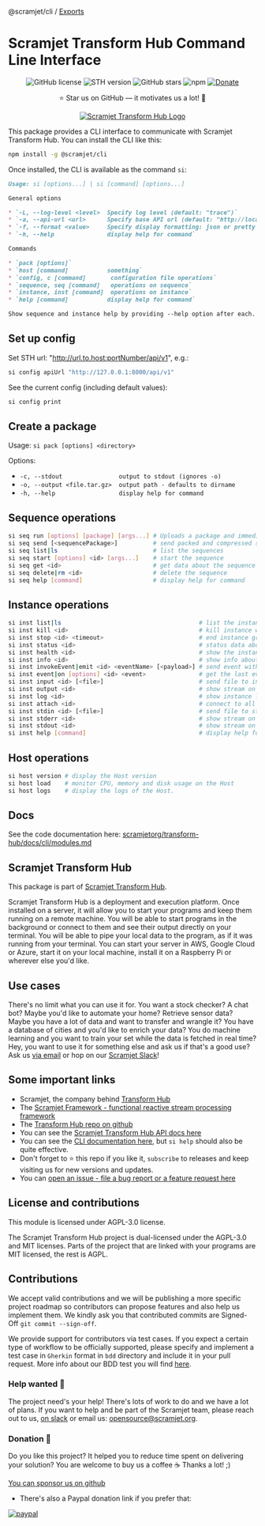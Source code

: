 @scramjet/cli / [Exports](modules.md)

# Scramjet Transform Hub Command Line Interface <!-- omit in toc -->

<p align="center">
    <a><img src="https://img.shields.io/github/license/scramjetorg/transform-hub?color=green&style=plastic" alt="GitHub license" /></a>
    <a><img src="https://img.shields.io/github/v/tag/scramjetorg/transform-hub?label=version&color=blue&style=plastic" alt="STH version" /></a>
    <a><img src="https://img.shields.io/github/stars/scramjetorg/transform-hub?color=pink&style=plastic" alt="GitHub stars" /></a>
    <a><img src="https://img.shields.io/npm/dt/@scramjet/sth?color=orange&style=plastic" alt="npm" /></a>
    <a href="https://www.paypal.com/cgi-bin/webscr?cmd=_s-xclick&hosted_button_id=7F7V65C43EBMW">
        <img src="https://img.shields.io/badge/Donate-PayPal-green.svg?color=yellow&style=plastic" alt="Donate" />
    </a>
</p>
<p align="center">⭐ Star us on GitHub — it motivates us a lot! 🚀 </p>
<p align="center">
    <a href="https://www.npmjs.com/package/@scramjet/sth">
        <img src="https://assets.scramjet.org/sth-logo.svg" alt="Scramjet Transform Hub Logo">
    </a>
</p>

This package provides a CLI interface to communicate with Scramjet Transform Hub. You can install the CLI like this:

```bash
npm install -g @scramjet/cli
```

Once installed, the CLI is available as the command `si`:

```md
Usage: si [options...] | si [command] [options...]

General options

* `-L, --log-level <level>  Specify log level (default: "trace")`
* `-a, --api-url <url>      Specify base API url (default: "http://localhost:8000/api/v1")`
* `-f, --format <value>     Specify display formatting: json or pretty (default: "pretty")`
* `-h, --help               display help for command`

Commands

* `pack [options]`
* `host [command]           something`
* `config, c [command]       configuration file operations`
* `sequence, seq [command]   operations on sequence`
* `instance, inst [command]  operations on instance`
* `help [command]           display help for command`

Show sequence and instance help by providing --help option after each.
```

## Set up config

Set STH url: "http://url.to.host:portNumber/api/v1", e.g.:

```bash
si config apiUrl "http://127.0.0.1:8000/api/v1"
```

See the current config (including default values):

```bash
si config print
```

## Create a package

Usage: `si pack [options] <directory>`

Options:

* `-c, --stdout                output to stdout (ignores -o)`
* `-o, --output <file.tar.gz>  output path - defaults to dirname`
* `-h, --help                  display help for command`

## Sequence operations

```bash
si seq run [options] [package] [args...] # Uploads a package and immediately executes it with given arguments
si seq send [<sequencePackage>]          # send packed and compressed sequence file
si seq list|ls                           # list the sequences
si seq start [options] <id> [args...]    # start the sequence
si seq get <id>                          # get data about the sequence
si seq delete|rm <id>                    # delete the sequence
si seq help [command]                    # display help for command
```

## Instance operations

```bash
si inst list|ls                                       # list the instances
si inst kill <id>                                     # kill instance without waiting for unfinished tasks
si inst stop <id> <timeout>                           # end instance gracefully waiting for unfinished tasks
si inst status <id>                                   # status data about the instance
si inst health <id>                                   # show the instance health status
si inst info <id>                                     # show info about the instance
si inst invokeEvent|emit <id> <eventName> [<payload>] # send event with eventName and a JSON formatted event payload
si inst event|on [options] <id> <event>               # get the last event occurrence (will wait for the first one if not yet retrieved)
si inst input <id> [<file>]                           # send file to input, if file not given the data will be read from stdin
si inst output <id>                                   # show stream on output
si inst log <id>                                      # show instance log
si inst attach <id>                                   # connect to all stdio - stdin, stdout, stderr of a running instance
si inst stdin <id> [<file>]                           # send file to stdin, if file not given the data will be read from stdin
si inst stderr <id>                                   # show stream on stderr
si inst stdout <id>                                   # show stream on stdout
si inst help [command]                                # display help for command
```

## Host operations

```bash
si host version # display the Host version
si host load    # monitor CPU, memory and disk usage on the Host
si host logs    # display the logs of the Host.
```

## Docs

See the code documentation here: [scramjetorg/transform-hub/docs/cli/modules.md](https://github.com/scramjetorg/transform-hub/tree/HEAD/docs/cli/modules.md)

## Scramjet Transform Hub

This package is part of [Scramjet Transform Hub](https://www.npmjs.org/package/@scramjet/sth).

Scramjet Transform Hub is a deployment and execution platform. Once installed on a server, it will allow you to start your programs and keep them running on a remote machine. You will be able to start programs in the background or connect to them and see their output directly on your terminal. You will be able to pipe your local data to the program, as if it was running from your terminal. You can start your server in AWS, Google Cloud or Azure, start it on your local machine, install it on a Raspberry Pi or wherever else you'd like.

## Use cases

There's no limit what you can use it for. You want a stock checker? A chat bot? Maybe you'd like to automate your home? Retrieve sensor data? Maybe you have a lot of data and want to transfer and wrangle it? You have a database of cities and you'd like to enrich your data? You do machine learning and you want to train your set while the data is fetched in real time? Hey, you want to use it for something else and ask us if that's a good use? Ask us [via email](mailto:get@scramjet.org) or hop on our [Scramjet Slack](https://join.slack.com/t/scramjetframework/shared_invite/enQtODg2MDIyMTQ5MzUxLTVlNTIwMmFlYWU0YTg2ZTg1YmFiOTZkZTdhNzNmNjE2ZmQ3ZWQzZjI5MGQyZDAyOWM2NDc5YzdmZGQzNGI3YTU)!

## Some important links

* Scramjet, the company behind [Transform Hub](https://scramjet.org)
* The [Scramjet Framework - functional reactive stream processing framework](https://framework.scramjet.org)
* The [Transform Hub repo on github](https://github.com/scramjetorg/transform-hub)
* You can see the [Scramjet Transform Hub API docs here](https://github.com/scramjetorg/transform-hub/tree/release/0.12/docs/development-guide/stream-and-api.md)
* You can see the [CLI documentation here](https://github.com/scramjetorg/transform-hub/tree/main/packages/cli/README.md), but `si help` should also be quite effective.
* Don't forget to :star: this repo if you like it, `subscribe` to releases and keep visiting us for new versions and updates.
* You can [open an issue - file a bug report or a feature request here](https://github.com/scramjetorg/transform-hub/issues/new/choose)

## License and contributions

This module is licensed under AGPL-3.0 license.

The Scramjet Transform Hub project is dual-licensed under the AGPL-3.0 and MIT licenses. Parts of the project that are linked with your programs are MIT licensed, the rest is AGPL.

## Contributions

We accept valid contributions and we will be publishing a more specific project roadmap so contributors can propose features and also help us implement them. We kindly ask you that contributed commits are Signed-Off `git commit --sign-off`.

We provide support for contributors via test cases. If you expect a certain type of workflow to be officially supported, please specify and implement a test case in `Gherkin` format in `bdd` directory and include it in your pull request. More info about our BDD test you will find [here](https://github.com/scramjetorg/transform-hub/tree/HEAD/bdd/README.md).

### Help wanted :information_desk_person:

The project need's your help! There's lots of work to do and we have a lot of plans. If you want to help and be part of the Scramjet team, please reach out to us, [on slack](https://join.slack.com/t/scramjetframework/shared_invite/zt-bb16pluv-XlICrq5Khuhbq5beenP2Fg) or email us: [opensource@scramjet.org](mailto:opensource@scramjet.org).

### Donation :money_with_wings:

Do you like this project? It helped you to reduce time spent on delivering your solution? You are welcome to buy us a coffee :coffee: Thanks a lot! ;)

[You can sponsor us on github](https://github.com/sponsors/scramjetorg)

* There's also a Paypal donation link if you prefer that:

[![paypal](https://www.paypalobjects.com/en_US/i/btn/btn_donateCC_LG.gif)](https://www.paypal.com/cgi-bin/webscr?cmd=_s-xclick&hosted_button_id=7F7V65C43EBMW)
